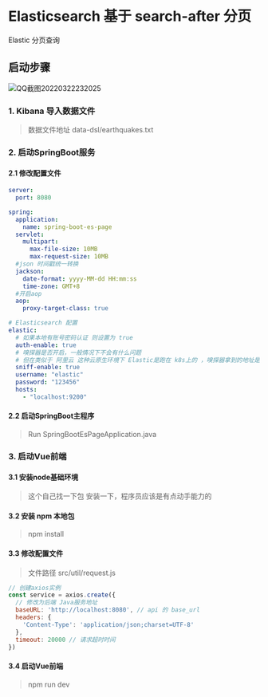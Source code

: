 # Elasticsearch 基于 search-after 分页
Elastic 分页查询

## 启动步骤
![QQ截图20220322232025](https://www.bedebug.com/upload/2022/03/QQ截图20220322232025-e2a227e939d04a68bae3e83e6ab16251.jpg)


### 1. Kibana 导入数据文件
> 数据文件地址 data-dsl/earthquakes.txt

### 2. 启动SpringBoot服务
#### 2.1 修改配置文件
```yaml
server:
  port: 8080

spring:
  application:
    name: spring-boot-es-page
  servlet:
    multipart:
      max-file-size: 10MB
      max-request-size: 10MB
  #json 时间戳统一转换
  jackson:
    date-format: yyyy-MM-dd HH:mm:ss
    time-zone: GMT+8
  #开启aop
  aop:
    proxy-target-class: true

# Elasticsearch 配置
elastic:
  # 如果本地有账号密码认证 则设置为 true
  auth-enable: true
  # 嗅探器是否开启，一般情况下不会有什么问题
  # 但在类似于 阿里云 这种云原生环境下 Elastic是跑在 k8s上的 ，嗅探器拿到的地址是k8s内部虚拟ip 就会出现问题
  sniff-enable: true
  username: "elastic"
  password: "123456"
  hosts:
    - "localhost:9200"
```

#### 2.2 启动SpringBoot主程序
> Run SpringBootEsPageApplication.java

### 3. 启动Vue前端
#### 3.1 安装node基础环境
> 这个自己找一下包 安装一下，程序员应该是有点动手能力的
#### 3.2 安装 npm 本地包
> npm install
#### 3.3 修改配置文件
> 文件路径 src/util/request.js
```js
// 创建axios实例
const service = axios.create({
  // 修改为后端 Java服务地址  
  baseURL: 'http://localhost:8080', // api 的 base_url
  headers: {
    'Content-Type': 'application/json;charset=UTF-8'
  },
  timeout: 20000 // 请求超时时间
})
```
#### 3.4 启动Vue前端
> npm run dev
